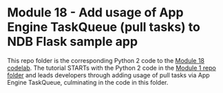 # Module 18 - Add usage of App Engine TaskQueue (pull tasks) to NDB Flask sample app

This repo folder is the corresponding Python 2 code to the [Module 18 codelab](http://g.co/codelabs/pae-migrate-gaepull). The tutorial STARTs with the Python 2 code in the [Module 1 repo folder](/mod1-flask) and leads developers through adding usage of pull tasks via App Engine TaskQueue, culminating in the code in this folder.

